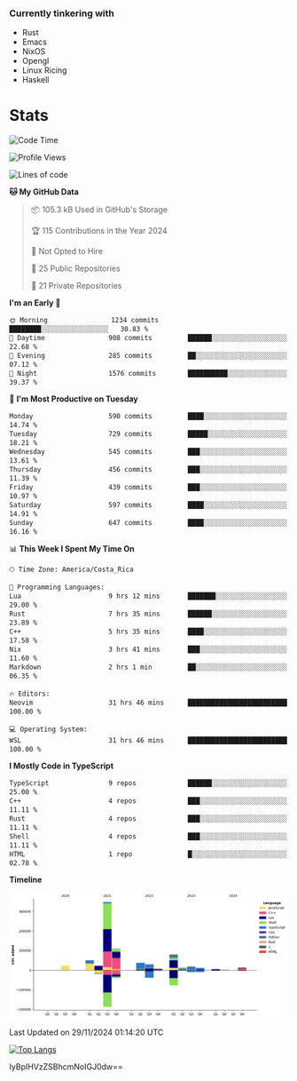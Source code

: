 ### Currently tinkering with
 - Rust
 - Emacs
 - NixOS
 - Opengl
 - Linux Ricing
 - Haskell

# Stats
<!--START_SECTION:waka-->
![Code Time](http://img.shields.io/badge/Code%20Time-998%20hrs%2015%20mins-blue)

![Profile Views](http://img.shields.io/badge/Profile%20Views-0-blue)

![Lines of code](https://img.shields.io/badge/From%20Hello%20World%20I%27ve%20Written-771.4%20thousand%20lines%20of%20code-blue)

**🐱 My GitHub Data** 

> 📦 105.3 kB Used in GitHub's Storage 
 > 
> 🏆 115 Contributions in the Year 2024
 > 
> 🚫 Not Opted to Hire
 > 
> 📜 25 Public Repositories 
 > 
> 🔑 21 Private Repositories 
 > 
**I'm an Early 🐤** 

```text
🌞 Morning                1234 commits        ████████░░░░░░░░░░░░░░░░░   30.83 % 
🌆 Daytime                908 commits         ██████░░░░░░░░░░░░░░░░░░░   22.68 % 
🌃 Evening                285 commits         ██░░░░░░░░░░░░░░░░░░░░░░░   07.12 % 
🌙 Night                  1576 commits        ██████████░░░░░░░░░░░░░░░   39.37 % 
```
📅 **I'm Most Productive on Tuesday** 

```text
Monday                   590 commits         ████░░░░░░░░░░░░░░░░░░░░░   14.74 % 
Tuesday                  729 commits         █████░░░░░░░░░░░░░░░░░░░░   18.21 % 
Wednesday                545 commits         ███░░░░░░░░░░░░░░░░░░░░░░   13.61 % 
Thursday                 456 commits         ███░░░░░░░░░░░░░░░░░░░░░░   11.39 % 
Friday                   439 commits         ███░░░░░░░░░░░░░░░░░░░░░░   10.97 % 
Saturday                 597 commits         ████░░░░░░░░░░░░░░░░░░░░░   14.91 % 
Sunday                   647 commits         ████░░░░░░░░░░░░░░░░░░░░░   16.16 % 
```


📊 **This Week I Spent My Time On** 

```text
🕑︎ Time Zone: America/Costa_Rica

💬 Programming Languages: 
Lua                      9 hrs 12 mins       ███████░░░░░░░░░░░░░░░░░░   29.00 % 
Rust                     7 hrs 35 mins       ██████░░░░░░░░░░░░░░░░░░░   23.89 % 
C++                      5 hrs 35 mins       ████░░░░░░░░░░░░░░░░░░░░░   17.58 % 
Nix                      3 hrs 41 mins       ███░░░░░░░░░░░░░░░░░░░░░░   11.60 % 
Markdown                 2 hrs 1 min         ██░░░░░░░░░░░░░░░░░░░░░░░   06.35 % 

🔥 Editors: 
Neovim                   31 hrs 46 mins      █████████████████████████   100.00 % 

💻 Operating System: 
WSL                      31 hrs 46 mins      █████████████████████████   100.00 % 
```

**I Mostly Code in TypeScript** 

```text
TypeScript               9 repos             ██████░░░░░░░░░░░░░░░░░░░   25.00 % 
C++                      4 repos             ███░░░░░░░░░░░░░░░░░░░░░░   11.11 % 
Rust                     4 repos             ███░░░░░░░░░░░░░░░░░░░░░░   11.11 % 
Shell                    4 repos             ███░░░░░░░░░░░░░░░░░░░░░░   11.11 % 
HTML                     1 repo              █░░░░░░░░░░░░░░░░░░░░░░░░   02.78 % 
```



**Timeline**

![Lines of Code chart](https://raw.githubusercontent.com/PandeCode/PandeCode/main/assets/bar_graph.png)


 Last Updated on 29/11/2024 01:14:20 UTC
<!--END_SECTION:waka-->
<!-- 
[![PandeCode's GitHub stats](https://github-readme-stats.vercel.app/api?username=PandeCode&theme=dracula&hide_border=true&show_icons=true)](https://github.com/anuraghazra/github-readme-stats)
-->
[![Top Langs](https://github-readme-stats.vercel.app/api/top-langs/?username=PandeCode&layout=compact&theme=dracula&hide_border=true)](https://github.com/anuraghazra/github-readme-stats)

IyBpIHVzZSBhcmNoIGJ0dw==
